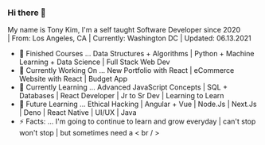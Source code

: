### Hi there 👋

My name is Tony Kim, I'm a self taught Software Developer since 2020 <br>| From: Los Angeles, CA | Currently: Washington DC | Updated: 06.13.2021

- 🚀 Finished Courses ... Data Structures + Algorithms | Python + Machine Learning + Data Science | Full Stack Web Dev 
- 🔭 Currently Working On ... New Portfolio with React | eCommerce Website with React | Budget App 
- 🦉 Currently Learning ... Advanced JavaScript Concepts | SQL + Databases | React Developer | Jr to Sr Dev | Learning to Learn 
- 💪 Future Learning ... Ethical Hacking | Angular + Vue | Node.Js | Next.Js | Deno | React Native | UI/UX | Java 
- ⚡ Facts: ...  I'm going to continue to learn and grow everyday | can't stop won't stop |  but sometimes need a < br / >
